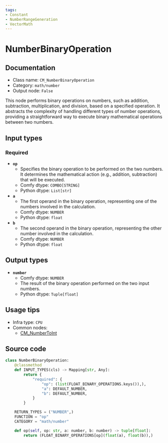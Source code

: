 ```yaml
---
tags:
- Constant
- NumberRangeGeneration
- VectorMath
---
```


# NumberBinaryOperation
## Documentation
- Class name: `CM_NumberBinaryOperation`
- Category: `math/number`
- Output node: `False`

This node performs binary operations on numbers, such as addition, subtraction, multiplication, and division, based on a specified operation. It abstracts the complexity of handling different types of number operations, providing a straightforward way to execute binary mathematical operations between two numbers.
## Input types
### Required
- **`op`**
    - Specifies the binary operation to be performed on the two numbers. It determines the mathematical action (e.g., addition, subtraction) that will be executed.
    - Comfy dtype: `COMBO[STRING]`
    - Python dtype: `List[str]`
- **`a`**
    - The first operand in the binary operation, representing one of the numbers involved in the calculation.
    - Comfy dtype: `NUMBER`
    - Python dtype: `float`
- **`b`**
    - The second operand in the binary operation, representing the other number involved in the calculation.
    - Comfy dtype: `NUMBER`
    - Python dtype: `float`
## Output types
- **`number`**
    - Comfy dtype: `NUMBER`
    - The result of the binary operation performed on the two input numbers.
    - Python dtype: `Tuple[float]`
## Usage tips
- Infra type: `CPU`
- Common nodes:
    - [CM_NumberToInt](../../ComfyMath/Nodes/CM_NumberToInt.md)



## Source code
```python
class NumberBinaryOperation:
    @classmethod
    def INPUT_TYPES(cls) -> Mapping[str, Any]:
        return {
            "required": {
                "op": (list(FLOAT_BINARY_OPERATIONS.keys()),),
                "a": DEFAULT_NUMBER,
                "b": DEFAULT_NUMBER,
            }
        }

    RETURN_TYPES = ("NUMBER",)
    FUNCTION = "op"
    CATEGORY = "math/number"

    def op(self, op: str, a: number, b: number) -> tuple[float]:
        return (FLOAT_BINARY_OPERATIONS[op](float(a), float(b)),)

```
